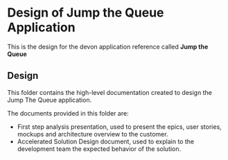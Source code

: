 # Design of Jump the Queue Application


This is the design for the devon application reference called **Jump the Queue**


## Design

This folder contains the high-level documentation created to design the Jump The Queue application.

The documents provided in this folder are:
  - First step analysis presentation, used to present the epics, user stories, mockups and architecture overview to the customer. 
  - Accelerated Solution Design document, used to explain to the development team the expected behavior of the solution.

